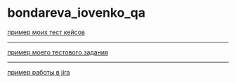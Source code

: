 # bondareva_iovenko_qa
[пример моих тест кейсов](https://docs.google.com/spreadsheets/d/1xeAWLiYTyrZtWwbKZ-DnHEqRKbOilAuNafSTrCgsQ6I/edit?usp=sharing)

---

[пример моего тестового задания](https://docs.google.com/document/d/1sdWuybXYWy2XXguhCc-YY3WSN_ycogyau0--okqHojk/edit)

---

[пример работы в jira](https://bondarevaiovenko.atlassian.net/jira/software/projects/YQ2/boards/1)